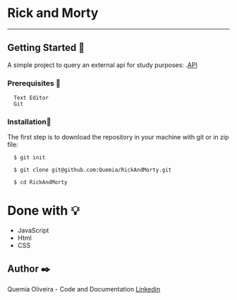 # Rick and Morty

--------------------------


## Getting Started :rocket:

A simple project to query an external api for study purposes:
.[API](https://rickandmortyapi.com)

### Prerequisites :page_with_curl:

  ```
    Text Editor
    Git
  ```

### Installation:wrench:

The first step is to download the repository in your machine with git or in zip file:

  ```shell
    $ git init

    $ git clone git@github.com:Quemia/RickAndMorty.git

    $ cd RickAndMorty
```


# Done with :bulb:

  + JavaScript
  + Html 
  + CSS
      
  

## Author :black_nib:

Quemia Oliveira - Code and Documentation [Linkedin](https://www.linkedin.com/in/quemia-caroline-alves-de-oliveira-635042209/)

  
  
